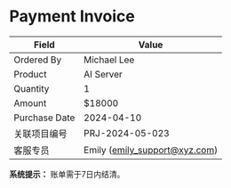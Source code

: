 # Payment Invoice

| Field            | Value                     |
|------------------|---------------------------|
| Ordered By       | Michael Lee                |
| Product          | AI Server                  |
| Quantity         | 1                          |
| Amount           | $18000                     |
| Purchase Date    | 2024-04-10                 |
| 关联项目编号      | PRJ-2024-05-023            |
| 客服专员          | Emily (emily_support@xyz.com) |

**系统提示：** 账单需于7日内结清。

